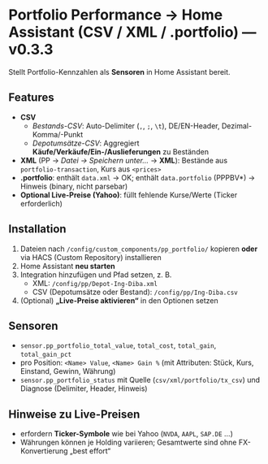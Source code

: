 # Portfolio Performance → Home Assistant (CSV / XML / .portfolio) — v0.3.3

Stellt Portfolio-Kennzahlen als **Sensoren** in Home Assistant bereit.

## Features
- **CSV**
  - *Bestands-CSV*: Auto-Delimiter (`,`, `;`, `\t`), DE/EN-Header, Dezimal-Komma/-Punkt
  - *Depotumsätze-CSV*: Aggregiert **Käufe/Verkäufe/Ein-/Auslieferungen** zu Beständen
- **XML** (PP → *Datei → Speichern unter…* → **XML**): Bestände aus `portfolio-transaction`, Kurs aus `<prices>`
- **.portfolio**: enthält `data.xml` → OK; enthält `data.portfolio` (PPPBV*) → Hinweis (binary, nicht parsebar)
- **Optional Live-Preise (Yahoo)**: füllt fehlende Kurse/Werte (Ticker erforderlich)

## Installation
1. Dateien nach `/config/custom_components/pp_portfolio/` kopieren **oder** via HACS (Custom Repository) installieren
2. Home Assistant **neu starten**
3. Integration hinzufügen und Pfad setzen, z. B.
   - XML: `/config/pp/Depot-Ing-Diba.xml`
   - CSV (Depotumsätze oder Bestand): `/config/pp/Ing-Diba.csv`
4. (Optional) **„Live-Preise aktivieren“** in den Optionen setzen

## Sensoren
- `sensor.pp_portfolio_total_value`, `total_cost`, `total_gain`, `total_gain_pct`
- pro Position: `<Name> Value`, `<Name> Gain %` (mit Attributen: Stück, Kurs, Einstand, Gewinn, Währung)
- `sensor.pp_portfolio_status` mit Quelle (`csv/xml/portfolio/tx_csv`) und Diagnose (Delimiter, Header, Hinweis)

## Hinweise zu Live-Preisen
- erfordern **Ticker-Symbole** wie bei Yahoo (`NVDA`, `AAPL`, `SAP.DE` …)
- Währungen können je Holding variieren; Gesamtwerte sind ohne FX-Konvertierung „best effort“
